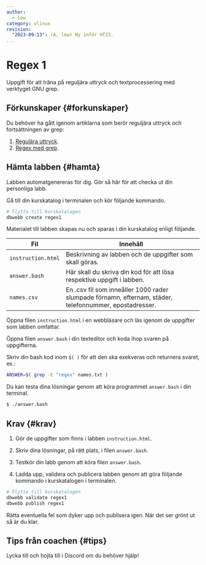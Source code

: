 ```yaml
---
author:
  - lew
category: vlinux
revision:
  "2023-09-13": (A, lew) Ny inför HT23.
...
```


Regex 1
==================================

Uppgift för att träna på reguljära uttryck och textprocessering med verktyget GNU grep.

<!--more-->


Förkunskaper {#forkunskaper}
-----------------------

Du behöver ha gått igenom artiklarna som berör reguljära uttryck och fortsättningen av grep:

1. [Regulära uttryck](kunskap/regex).
2. [Regex med grep](kunskap/grep).



Hämta labben {#hamta}
-----------------------

Labben automatgenereras för dig. Gör så här för att checka ut din personliga labb.

Gå till din kurskatalog i terminalen och kör följande kommando.

```bash
# Flytta till kurskatalogen
dbwebb create regex1
```

Materialet till labben skapas nu och sparas i din kurskatalog enligt följande.

| Fil                | Innehåll                                                              |
|--------------------|-----------------------------------------------------------------------|
| `instruction.html` | Beskrivning av labben och de uppgifter som skall göras.               |
| `answer.bash`      | Här skall du skriva din kod för att lösa respektive uppgift i labben. |
| `names.csv`        | En .csv fil som inneåller 1000 rader slumpade förnamn, efternam, städer, telefonnummer, epostadresser.                              |


Öppna filen `instruction.html` i en webbläsare och läs igenom de uppgifter som labben omfattar.

Öppna filen `answer.bash` i din texteditor och koda ihop svaren på uppgifterna.

Skriv din bash kod inom `$( )` för att den ska exekveras och returnera svaret, ex.:

```bash
ANSWER=$( grep -E "regex" names.txt )
```

Du kan testa dina lösningar genom att köra programmet `answer.bash` i din terminal.

```bash
$ ./answer.bash
```



Krav {#krav}
-----------------------

1. Gör de uppgifter som finns i labben `instruction.html`.

2. Skriv dina lösningar, på rätt plats, i filen `answer.bash`.

3. Testkör din labb genom att köra filen `answer.bash`.

4. Ladda upp, validera och publicera labben genom att göra följande kommando i kurskatalogen i terminalen.

```bash
# Flytta till kurskatalogen
dbwebb validate regex1
dbwebb publish regex1
```

Rätta eventuella fel som dyker upp och publisera igen. När det ser grönt ut så är du klar.



Tips från coachen {#tips}
-----------------------

Lycka till och hojta till i Discord om du behöver hjälp!
